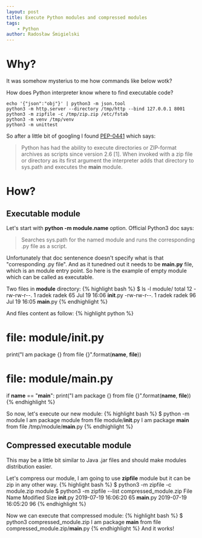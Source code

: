 ```yaml
---
layout: post
title: Execute Python modules and compressed modules
tags:
    - Python
author: Radosław Śmigielski
---
```


Why?
====
It was somehow mysterius to me how commands like below wotk?

How does Python interpreter know where to find executable code?

  ```
  echo '{"json":"obj"}' | python3 -m json.tool
  python3 -m http.server --directory /tmp/http --bind 127.0.0.1 8001
  python3 -m zipfile -c /tmp/zip.zip /etc/fstab
  python3 -m venv /tmp/venv
  python3 -m unittest
  ```

So after a little bit of googling I found
[PEP-0441](https://www.python.org/dev/peps/pep-0441/) which says:

 > Python has had the ability to execute directories or ZIP-format archives
 > as scripts since version 2.6 [1]. When invoked with a zip file
 > or directory as its first argument the interpreter adds that directory
 > to sys.path and executes the __main__ module.

How?
====

Executable module
-----------------

Let's start with **python -m module.name** option. Official Python3 doc says:
 > Searches sys.path for the named module and runs the corresponding .py file
 > as a script.

Unfortunately that doc sentenence doesn't specify what is that
"corresponding .py file". And as it tunedned out it needs to be **__main__.py**
file, which is an module entry point.
So here is the example of empty module which can be called as executable.

Two files in **module** directory:
{% highlight bash %}
$ ls -l module/
total 12
-rw-rw-r--. 1 radek radek  65 Jul 19 16:06 __init__.py
-rw-rw-r--. 1 radek radek  96 Jul 19 16:05 __main__.py
{% endhighlight %}

And files content as follow:
{% highlight python %}
# file: module/__init__.py
print("I am package {} from file {}".format(__name__, __file__))

# file: module/__main__.py
if __name__ == "__main__":
    print("I am package {} from file {}".format(__name__, __file__))
{% endhighlight %}

So now, let's execute our new module:
{% highlight bash %}
$ python -m module
I am package module from file module/__init__.py
I am package __main__ from file /tmp/module/__main__.py
{% endhighlight %}

Compressed executable module
----------------------------
This may be a little bit similar to Java .jar files and should make modules
distribution easier.

Let's compress our module, I am going to use **zipfile** module but it can
be zip in any other way.
{% highlight bash %}
$ python3 -m zipfile -c  module.zip module
$ python3 -m zipfile --list compressed_module.zip
File Name                                             Modified             Size
__init__.py                                    2019-07-19 16:06:20           65
__main__.py                                    2019-07-19 16:05:20           96
{% endhighlight %}

Now we can execute that compressed module:
{% highlight bash %}
$ python3 compressed_module.zip
I am package __main__ from file compressed_module.zip/__main__.py
{% endhighlight %}
And it works!

